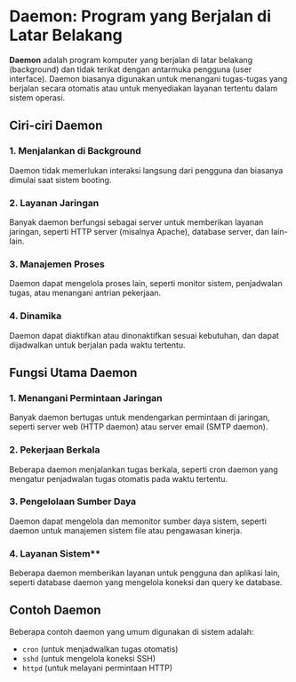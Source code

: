 # Daemon: Program yang Berjalan di Latar Belakang

**Daemon** adalah program komputer yang berjalan di latar belakang (background) dan tidak terikat dengan antarmuka pengguna (user interface). Daemon biasanya digunakan untuk menangani tugas-tugas yang berjalan secara otomatis atau untuk menyediakan layanan tertentu dalam sistem operasi.

## Ciri-ciri Daemon

### 1. Menjalankan di Background
Daemon tidak memerlukan interaksi langsung dari pengguna dan biasanya dimulai saat sistem booting.

### 2. Layanan Jaringan
Banyak daemon berfungsi sebagai server untuk memberikan layanan jaringan, seperti HTTP server (misalnya Apache), database server, dan lain-lain.

### 3. Manajemen Proses
Daemon dapat mengelola proses lain, seperti monitor sistem, penjadwalan tugas, atau menangani antrian pekerjaan.

### 4. Dinamika
Daemon dapat diaktifkan atau dinonaktifkan sesuai kebutuhan, dan dapat dijadwalkan untuk berjalan pada waktu tertentu.

## Fungsi Utama Daemon

### 1. Menangani Permintaan Jaringan
Banyak daemon bertugas untuk mendengarkan permintaan di jaringan, seperti server web (HTTP daemon) atau server email (SMTP daemon).

### 2. Pekerjaan Berkala
Beberapa daemon menjalankan tugas berkala, seperti cron daemon yang mengatur penjadwalan tugas otomatis pada waktu tertentu.

### 3. Pengelolaan Sumber Daya
Daemon dapat mengelola dan memonitor sumber daya sistem, seperti daemon untuk manajemen sistem file atau pengawasan kinerja.

### 4. Layanan Sistem**
Beberapa daemon memberikan layanan untuk pengguna dan aplikasi lain, seperti database daemon yang mengelola koneksi dan query ke database.

## Contoh Daemon
Beberapa contoh daemon yang umum digunakan di sistem adalah:
- `cron` (untuk menjadwalkan tugas otomatis)
- `sshd` (untuk mengelola koneksi SSH)
- `httpd` (untuk melayani permintaan HTTP)
